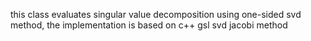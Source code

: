 this class evaluates singular value decomposition using one-sided svd method, the implementation is based on c++ gsl svd jacobi method